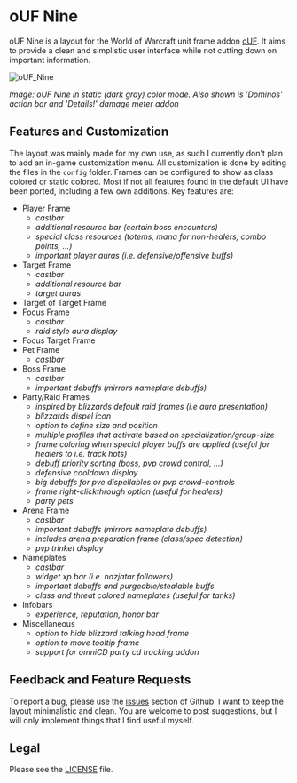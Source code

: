 # oUF Nine

oUF Nine is a layout for the World of Warcraft unit frame addon [oUF](https://github.com/oUF-wow/oUF).
It aims to provide a clean and simplistic user interface while not cutting down on important information.

![oUF_Nine](https://i.imgur.com/HC11iDW.jpg)

_Image: oUF Nine in static (dark gray) color mode. Also shown is 'Dominos' action bar and 'Details!' damage meter addon_

## Features and Customization

The layout was mainly made for my own use, as such I currently don't plan to add an in-game customization menu.
All customization is done by editing the files in the ``config`` folder. Frames can be configured to show as class colored or static colored.
Most if not all features found in the default UI have been ported, including a few own additions. Key features are:

* Player Frame
  * _castbar_
  * _additional resource bar (certain boss encounters)_
  * _special class resources (totems, mana for non-healers, combo points, ...)_
  * _important player auras (i.e. defensive/offensive buffs)_
* Target Frame
  * _castbar_
  * _additional resource bar_
  * _target auras_
* Target of Target Frame
* Focus Frame
  * _castbar_
  * _raid style aura display_
* Focus Target Frame
* Pet Frame
  * _castbar_
* Boss Frame
  * _castbar_
  * _important debuffs (mirrors nameplate debuffs)_
* Party/Raid Frames
  * _inspired by blizzards default raid frames (i.e aura presentation)_
  * _blizzards dispel icon_
  * _option to define size and position_
  * _multiple profiles that activate based on specialization/group-size_
  * _frame coloring when special player buffs are applied (useful for healers to i.e. track hots)_
  * _debuff priority sorting (boss, pvp crowd control, ...)_
  * _defensive cooldown display_
  * _big debuffs for pve dispellables or pvp crowd-controls_
  * _frame right-clickthrough option (useful for healers)_
  * _party pets_
* Arena Frame
  * _castbar_
  * _important debuffs (mirrors nameplate debuffs)_
  * _includes arena preparation frame (class/spec detection)_
  * _pvp trinket display_
* Nameplates
  * _castbar_
  * _widget xp bar (i.e. nazjatar followers)_
  * _important debuffs and purgeable/stealable buffs_
  * _class and threat colored nameplates (useful for tanks)_
* Infobars
  * _experience, reputation, honor bar_
* Miscellaneous
  * _option to hide blizzard talking head frame_
  * _option to move tooltip frame_
  * _support for omniCD party cd tracking addon_

## Feedback and Feature Requests
To report a bug, please use the [issues](https://github.com/myzb/oUF_Nine/issues) section of Github. I want to keep
the layout minimalistic and clean. You are welcome to post suggestions, but I will only implement things that I find useful myself.

## Legal
Please see the [LICENSE](https://github.com/myzb/oUF_Nine/blob/master/LICENSE.txt) file.
